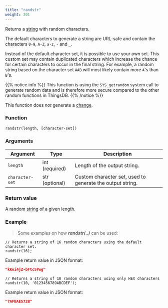 ```yaml
---
title: "randstr"
weight: 301
---
```


Returns a [string](../../data-types/str) with random characters.

The default characters to generate a string are URL-safe and contain the characters `0-9`, `A-Z`, `a-z`, `-` and `_`.

Instead of the default character set, it is possible to use your own set. This custom set may contain duplicated characters which increase the chance for certain characters to occur in the final string. For example, a random string based on the character set `AAB` will most likely contain more `A`'s than `B`'s.

{{% notice info %}}
This function is using the `SYS_getrandom` system call to generate random data and is therefore more secure compared to the other random functions in ThingsDB.
{{% /notice %}}

This function does *not* generate a [change](../../overview/changes).

### Function

`randstr(length, [character-set])`

### Arguments

Argument | Type | Description
-------- | ---- | -----------
`length` | int (required) | Length of the output string.
`character-set` | str (optional) | Custom character set, used to generate the output string.

### Return value

A random [string](../../data-types/str) of a given length.

### Example

> Some examples on how ***randstr(..)*** can be used:

```thingsdb,should_pass
// Returns a string of 16 random characters using the default character set.
randstr(16);
```

Example return value in JSON format:

```json
"kKoi4jZ-bFtc5Pwg"
```

```thingsdb,should_pass
// Returns a string of 10 random characters using only HEX characters
randstr(10, '0123456789ABCDEF');
```

Example return value in JSON format:

```json
"7AFBAE572B"
```

